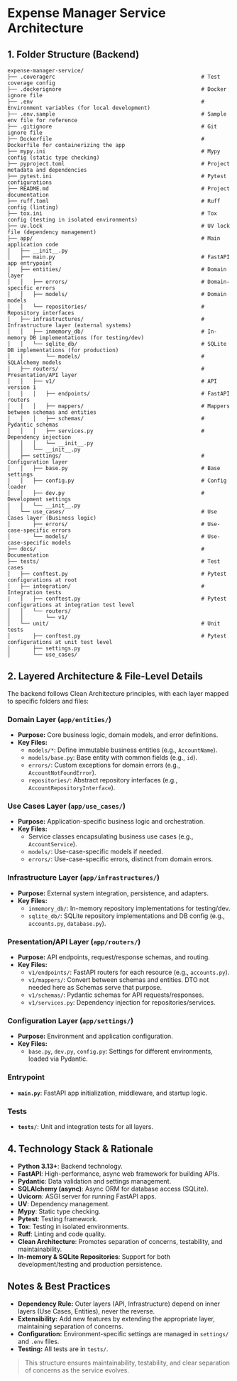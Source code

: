 # Expense Manager Service Architecture

## 1. Folder Structure (Backend)

```text
expense-manager-service/
├── .coveragerc                                              # Test coverage config
├── .dockerignore                                            # Docker ignore file
├── .env                                                     # Environment variables (for local development)
├── .env.sample                                              # Sample env file for reference
├── .gitignore                                               # Git ignore file
├── Dockerfile                                               # Dockerfile for containerizing the app
├── mypy.ini                                                 # Mypy config (static type checking)
├── pyproject.toml                                           # Project metadata and dependencies
├── pytest.ini                                               # Pytest configurations
├── README.md                                                # Project documentation
├── ruff.toml                                                # Ruff config (linting)
├── tox.ini                                                  # Tox config (testing in isolated environments)
├── uv.lock                                                  # UV lock file (dependency management)
├── app/                                                     # Main application code
│   ├── __init__.py
│   ├── main.py                                              # FastAPI app entrypoint
│   ├── entities/                                            # Domain layer
│   │   ├── errors/                                          # Domain-specific errors
│   │   ├── models/                                          # Domain models
│   │   └── repositories/                                    # Repository interfaces
│   ├── infrastructures/                                     # Infrastructure layer (external systems)
│   │   ├── inmemory_db/                                     # In-memory DB implementations (for testing/dev)
│   │   └── sqlite_db/                                       # SQLite DB implementations (for production)
│   │       └── models/                                      # SQLAlchemy models
│   ├── routers/                                             # Presentation/API layer
│   │   ├── v1/                                              # API version 1
│   │   │   ├── endpoints/                                   # FastAPI routers
│   │   │   ├── mappers/                                     # Mappers between schemas and entities
│   │   │   ├── schemas/                                     # Pydantic schemas
│   │   │   ├── services.py                                  # Dependency injection
│   │   │   └── __init__.py
│   │   └── __init__.py
│   ├── settings/                                            # Configuration layer
│   │   ├── base.py                                          # Base settings
│   │   ├── config.py                                        # Config loader
│   │   ├── dev.py                                           # Development settings
│   │   └── __init__.py
│   └── use_cases/                                           # Use Cases layer (Business logic)
│       ├── errors/                                          # Use-case-specific errors
│       └── models/                                          # Use-case-specific models
├── docs/                                                    # Documentation
├── tests/                                                   # Test cases
│   ├── conftest.py                                          # Pytest configurations at root
│   ├── integration/                                         # Integration tests
|   |   ├── conftest.py                                      # Pytest configurations at integration test level
│   │   └── routers/
│   │       └── v1/
│   └── unit/                                                # Unit tests
│       ├── conftest.py                                      # Pytest configurations at unit test level
│       ├── settings.py
│       └── use_cases/
```

## 2. Layered Architecture & File-Level Details

The backend follows Clean Architecture principles, with each layer mapped to specific folders and files:

### Domain Layer (`app/entities/`)

- **Purpose:** Core business logic, domain models, and error definitions.
- **Key Files:**
  - `models/*`: Define immutable business entities (e.g., `AccountName`).
  - `models/base.py`: Base entity with common fields (e.g., `id`).
  - `errors/`: Custom exceptions for domain errors (e.g., `AccountNotFoundError`).
  - `repositories/`: Abstract repository interfaces (e.g., `AccountRepositoryInterface`).

### Use Cases Layer (`app/use_cases/`)

- **Purpose:** Application-specific business logic and orchestration.
- **Key Files:**
  - Service classes encapsulating business use cases (e.g., `AccountService`).
  - `models/`: Use-case-specific models if needed.
  - `errors/`: Use-case-specific errors, distinct from domain errors.

### Infrastructure Layer (`app/infrastructures/`)

- **Purpose:** External system integration, persistence, and adapters.
- **Key Files:**
  - `inmemory_db/`: In-memory repository implementations for testing/dev.
  - `sqlite_db/`: SQLite repository implementations and DB config (e.g., `accounts.py`, `database.py`).

### Presentation/API Layer (`app/routers/`)

- **Purpose:** API endpoints, request/response schemas, and routing.
- **Key Files:**
  - `v1/endpoints/`: FastAPI routers for each resource (e.g., `accounts.py`).
  - `v1/mappers/`: Convert between schemas and entities. DTO not needed here as Schemas serve that purpose.
  - `v1/schemas/`: Pydantic schemas for API requests/responses.
  - `v1/services.py`: Dependency injection for repositories/services.

### Configuration Layer (`app/settings/`)

- **Purpose:** Environment and application configuration.
- **Key Files:**
  - `base.py`, `dev.py`, `config.py`: Settings for different environments, loaded via Pydantic.

### Entrypoint

- **`main.py`**: FastAPI app initialization, middleware, and startup logic.

### Tests

- **`tests/`**: Unit and integration tests for all layers.

## 4. Technology Stack & Rationale

- **Python 3.13+**: Backend technology.
- **FastAPI**: High-performance, async web framework for building APIs.
- **Pydantic**: Data validation and settings management.
- **SQLAlchemy (async)**: Async ORM for database access (SQLite).
- **Uvicorn**: ASGI server for running FastAPI apps.
- **UV**: Dependency management.
- **Mypy**: Static type checking.
- **Pytest**: Testing framework.
- **Tox**: Testing in isolated environments.
- **Ruff**: Linting and code quality.
- **Clean Architecture**: Promotes separation of concerns, testability, and maintainability.
- **In-memory & SQLite Repositories**: Support for both development/testing and production persistence.

## Notes & Best Practices

- **Dependency Rule:** Outer layers (API, Infrastructure) depend on inner layers (Use Cases, Entities), never the reverse.
- **Extensibility:** Add new features by extending the appropriate layer, maintaining separation of concerns.
- **Configuration:** Environment-specific settings are managed in `settings/` and `.env` files.
- **Testing:** All tests are in `tests/`.

> This structure ensures maintainability, testability, and clear separation of concerns as the service evolves.
